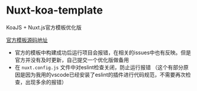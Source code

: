 # Nuxt-koa-template
KoaJS + Nuxt.js官方模板优化版 
 
[官方模板源码地址](https://github.com/nuxt-community/koa-template)

- 官方的模板中构建成功后运行项目会报错，在相关的issues中也有反映。但是官方并没有及时更新，自己提交一个优化版做备用
- 在 `nuxt.config.js` 文件中对eslint检查关闭，防止运行报错 
 （这个有部分原因是因为我用的vscode已经安装了eslint的插件进行代码规范，不需要再次检查，出现多余的报错）
 


